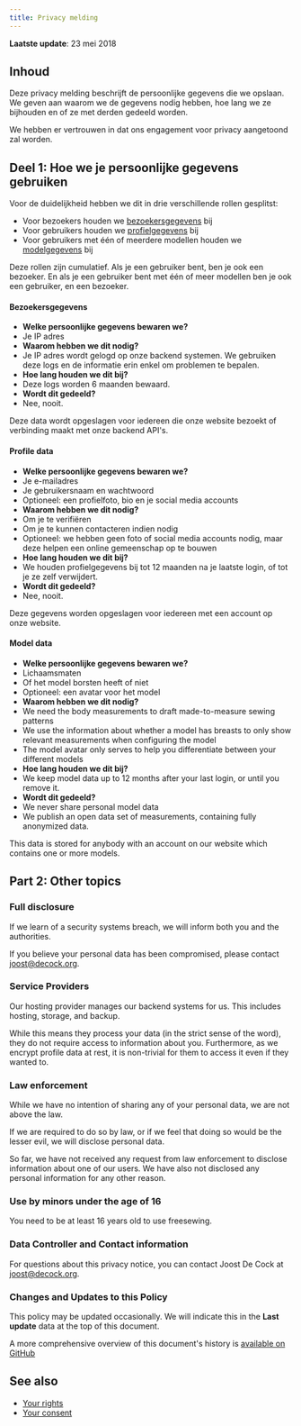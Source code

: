 ```yaml
---
title: Privacy melding
---
```


**Laatste update**: 23 mei 2018

## Inhoud

Deze privacy melding beschrijft de persoonlijke gegevens die we opslaan. We geven aan waarom we de gegevens nodig hebben, hoe lang we ze bijhouden en of ze met derden gedeeld worden.

We hebben er vertrouwen in dat ons engagement voor privacy aangetoond zal worden.

## Deel 1: Hoe we je persoonlijke gegevens gebruiken

Voor de duidelijkheid hebben we dit in drie verschillende rollen gesplitst:

- Voor bezoekers houden we [bezoekersgegevens](#visitor-data) bij
- Voor gebruikers houden we [profielgegevens](#profile-data) bij
- Voor gebruikers met één of meerdere modellen houden we [modelgegevens](#model-data) bij

Deze rollen zijn cumulatief. Als je een gebruiker bent, ben je ook een bezoeker. En als je een gebruiker bent met één of meer modellen ben je ook een gebruiker, en een bezoeker.

<note>

#### Bezoekersgegevens

- **Welke persoonlijke gegevens bewaren we?** 
 - Je IP adres
- **Waarom hebben we dit nodig?** 
 - Je IP adres wordt gelogd op onze backend systemen. We gebruiken deze logs en de informatie erin enkel om problemen te bepalen.
- **Hoe lang houden we dit bij?** 
 - Deze logs worden 6 maanden bewaard.
- **Wordt dit gedeeld?** 
 - Nee, nooit.

Deze data wordt opgeslagen voor iedereen die onze website bezoekt of verbinding maakt met onze backend API's.

</Note>

<note>

#### Profile data

- **Welke persoonlijke gegevens bewaren we?** 
 - Je e-mailadres
 - Je gebruikersnaam en wachtwoord
 - Optioneel: een profielfoto, bio en je social media accounts
- **Waarom hebben we dit nodig?** 
 - Om je te verifiëren
 - Om je te kunnen contacteren indien nodig
 - Optioneel: we hebben geen foto of social media accounts nodig, maar deze helpen een online gemeenschap op te bouwen
- **Hoe lang houden we dit bij?** 
 - We houden profielgegevens bij tot 12 maanden na je laatste login, of tot je ze zelf verwijdert.
- **Wordt dit gedeeld?** 
 - Nee, nooit.

Deze gegevens worden opgeslagen voor iedereen met een account op onze website.

</Note>

<note>

#### Model data

- **Welke persoonlijke gegevens bewaren we?** 
 - Lichaamsmaten
 - Of het model borsten heeft of niet
 - Optioneel: een avatar voor het model
- **Waarom hebben we dit nodig?** 
 - We need the body measurements to draft made-to-measure sewing patterns
 - We use the information about whether a model has breasts to only show relevant measurements when configuring the model
 - The model avatar only serves to help you differentiate between your different models
- **Hoe lang houden we dit bij?** 
 - We keep model data up to 12 months after your last login, or until you remove it.
- **Wordt dit gedeeld?** 
 - We never share personal model data
 - We publish an open data set of measurements, containing fully anonymized data.

This data is stored for anybody with an account on our website which contains one or more models.

</Note>

## Part 2: Other topics

### Full disclosure

If we learn of a security systems breach, we will inform both you and the authorities.

If you believe your personal data has been compromised, please contact joost@decock.org.

### Service Providers

Our hosting provider manages our backend systems for us. This includes hosting, storage, and backup.

While this means they process your data (in the strict sense of the word), they do not require access to information about you. Furthermore, as we encrypt profile data at rest, it is non-trivial for them to access it even if they wanted to.

### Law enforcement

While we have no intention of sharing any of your personal data, we are not above the law.

If we are required to do so by law, or if we feel that doing so would be the lesser evil, we will disclose personal data.

So far, we have not received any request from law enforcement to disclose information about one of our users. We have also not disclosed any personal information for any other reason.

### Use by minors under the age of 16

You need to be at least 16 years old to use freesewing.

### Data Controller and Contact information

For questions about this privacy notice, you can contact Joost De Cock at joost@decock.org.

### Changes and Updates to this Policy

This policy may be updated occasionally. We will indicate this in the **Last update** data at the top of this document.

A more comprehensive overview of this document's history is [available on GitHub](https://github.com/freesewing/markdown/commits/develop/org/docs/about/privacy)

## See also

- [Your rights](/docs/about/rights)
- [Your consent](/account/consent)